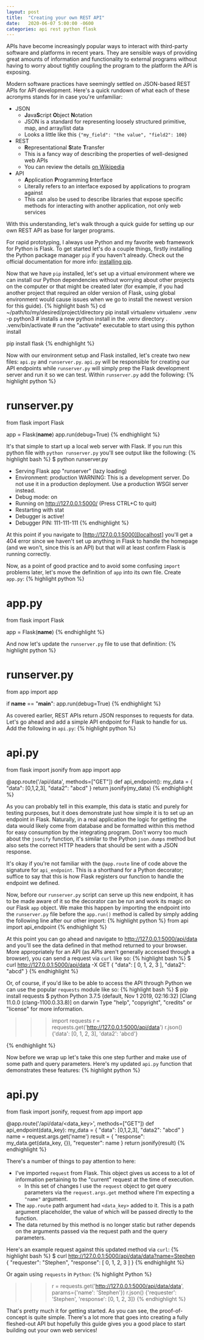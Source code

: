 ```yaml
---
layout: post
title:  "Creating your own REST API"
date:   2020-06-07 5:00:00 -0600
categories: api rest python flask
---
```


APIs have become increasingly popular ways to interact with third-party software
and platforms in recent years. They are sensible ways of providing great amounts
of information and functionality to external programs without having to worry
about tightly coupling the program to the platform the API is exposing.

Modern software practices have seemingly settled on JSON-based REST APIs for
API development. Here's a quick rundown of what each of these acronyms stands
for in case you're unfamiliar:
* JSON
  * **J**ava**S**cript **O**bject **N**otation
  * JSON is a standard for representing loosely structured primitive, map,
    and array/list data
  * Looks a little like this `{"my_field": "the value", "field2": 100}`
* REST
  * **R**epresentational **S**tate **T**ransfer
  * This is a fancy way of describing the properties of well-designed web APIs
  * You can review the details [on Wikipedia][rest-wiki]
* API
  * **A**pplication **P**rogramming **I**nterface
  * Literally refers to an interface exposed by applications to program against
  * This can also be used to describe libraries that expose specific methods for
  interacting with another application, not only web services

With this understanding, let's walk through a quick guide for setting up our own
REST API as base for larger programs.

For rapid prototyping, I always use Python and my favorite web framework for
Python is Flask. To get started let's do a couple things, firstly installing the
Python package manager `pip` if you haven't already. Check out the official
documentation for more info: [installing pip][pip-install].

Now that we have `pip` installed, let's set up a virtual environment where we
can install our Python dependencies without worrying about other projects on the
computer or that might be created later (for example, if you had another project
that required an older version of Flask, using global environment would cause
issues when we go to install the newest version for this guide).
{% highlight bash %}
cd ~/path/to/my/desired/project/directory
pip install virtualenv
virtualenv .venv -p python3 # installs a new python install in the .venv directory
. .venv/bin/activate # run the "activate" executable to start using this python install

pip install flask
{% endhighlight %}

Now with our environment setup and Flask installed, let's create two new files:
`api.py` and `runserver.py`. `api.py` will be responsible for creating our API
endpoints while `runserver.py` will simply prep the Flask development server and
run it so we can test. Within `runserver.py` add the following:
{% highlight python %}
# runserver.py
from flask import Flask

app = Flask(__name__)
app.run(debug=True)
{% endhighlight %}

It's that simple to start up a local web server with Flask. If you run this
python file with `python runserver.py` you'll see output like the following:
{% highlight bash %}
$ python runserver.py
 * Serving Flask app "runserver" (lazy loading)
 * Environment: production
   WARNING: This is a development server. Do not use it in a production deployment.
   Use a production WSGI server instead.
 * Debug mode: on
 * Running on http://127.0.0.1:5000/ (Press CTRL+C to quit)
 * Restarting with stat
 * Debugger is active!
 * Debugger PIN: 111-111-111
{% endhighlight %}

At this point if you navigate to [http://127.0.0.1:5000][localhost] you'll get a 404 error
since we haven't set up anything in Flask to handle the homepage (and we won't,
since this is an API) but that will at least confirm Flask is running correctly.

Now, as a point of good practice and to avoid some confusing `import` problems
later, let's move the definition of `app` into its own file. Create `app.py`:
{% highlight python %}
# app.py
from flask import Flask

app = Flask(__name__)
{% endhighlight %}

And now let's update the `runserver.py` file to use that definition:
{% highlight python %}
# runserver.py
from app import app

if __name__ == "__main__":
    app.run(debug=True)
{% endhighlight %}

As covered earlier, REST APIs return JSON responses to requests for data. Let's
go ahead and add a simple API endpoint for Flask to handle for us. Add the
following in `api.py`:
{% highlight python %}
# api.py
from flask import jsonify
from app import app


@app.route('/api/data', methods=["GET"])
def api_endpoint():
    my_data = {
        "data": [0,1,2,3],
        "data2": "abcd"
    }
    return jsonify(my_data)
{% endhighlight %}

As you can probably tell in this example, this data is static and purely for
testing purposes, but it does demonstrate just how simple it is to set up an
endpoint in Flask. Naturally, in a real application the logic for getting the
data would likely come from database and be formatted within this method for
easy consumption by the integrating program. Don't worry too much about the
`jsonify` function, it's similar to the Python `json.dumps` method but also sets
the correct HTTP headers that should be sent with a JSON response.

It's okay if you're not familiar
with the `@app.route` line of code above the signature for `api_endpoint`.
This is a shorthand for a Python decorator; suffice to say that this is how
Flask registers our function to handle the endpoint we defined.

Now, before our `runserver.py` script can serve up this new endpoint, it has to
be made aware of it so the decorator can be run and work its magic on our Flask
`app` object. We make this happen by importing the endpoint into the
`runserver.py` file before the `app.run()` method is called by simply adding the
following line after our other import:
{% highlight python %}
from api import api_endpoint
{% endhighlight %}

At this point you can go ahead and navigate to http://127.0.0.1:5000/api/data
and you'll see the data defined in that method returned to your browser. More
appropriately for an API (as APIs aren't generally accessed through a browser),
you can send a request via `curl` like so:
{% highlight bash %}
$ curl http://127.0.0.1:5000/api/data -X GET
{
  "data": [
    0,
    1,
    2,
    3
  ],
  "data2": "abcd"
}
{% endhighlight %}

Or, of course, if you'd like to be able to access the API through Python we can
use the popular `requests` module like so:
{% highlight bash %}
$ pip install requests
$ python
Python 3.7.5 (default, Nov  1 2019, 02:16:32)
[Clang 11.0.0 (clang-1100.0.33.8)] on darwin
Type "help", "copyright", "credits" or "license" for more information.
>>> import requests
>>> r = requests.get('http://127.0.0.1:5000/api/data')
>>> r.json()
{'data': [0, 1, 2, 3], 'data2': 'abcd'}
>>>
{% endhighlight %}

Now before we wrap up let's take this one step further and make use of some path
and query parameters. Here's my updated `api.py` function that demonstrates
these features:
{% highlight python %}
# api.py
from flask import jsonify, request
from app import app

@app.route('/api/data/<data_key>', methods=["GET"])
def api_endpoint(data_key):
    my_data = {
        "data": [0,1,2,3],
        "data2": "abcd"
    }
    name = request.args.get('name')
    result = {
        "response": my_data.get(data_key, {}),
        "requester": name
    }
    return jsonify(result)
{% endhighlight %}

There's a number of things to pay attention to here:
* I've imported `request` from Flask. This object gives us access to a lot of
information pertaining to the "current" request at the time of execution.
  * In this set of changes I use the `request` object to get query parameters
  via the `request.args.get` method where I'm expecting a `"name"` argument.
* The `app.route` path argument had `<data_key>` added to it. This is a path
argument placeholder, the value of which will be passed directly to the function.
* The data returned by this method is no longer static but rather depends on the
arguments passed via the request path and the query parameters.

Here's an example request against this updated method via `curl`:
{% highlight bash %}
$ curl http://127.0.0.1:5000/api/data/data?name=Stephen
{
  "requester": "Stephen",
  "response": [
    0,
    1,
    2,
    3
  ]
}
{% endhighlight %}

Or again using `requests` in `Python`:
{% highlight Python %}
>>> r = requests.get('http://127.0.0.1:5000/api/data/data', params={'name': 'Stephen'})
>>> r.json()
{'requester': 'Stephen', 'response': [0, 1, 2, 3]}
{% endhighlight %}

That's pretty much it for getting started. As you can see, the proof-of-concept
is quite simple. There's a lot more that goes into creating a fully fleshed-out
API but hopefully this guide gives you a good place to start building out your
own web services!


[rest-wiki]: https://en.wikipedia.org/wiki/Representational_state_transfer#Architectural_constraints
[pip-install]: https://pip.pypa.io/en/stable/installing/
[localhost]: http://127.0.0.1:5000
